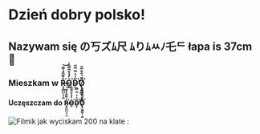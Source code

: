 # Dzień dobry polsko! 
## Nazywam się の丂ズﾑ尺 ﾑりﾑﾶﾉ乇ᄃ  łapa is 37cm :muscle:
### Mieszkam w R̶̨̯̪̪̩̘̱̔̌̄̑̉̌͊͘͝O̵͈̍̓̉̊̑̅͌̾͘D̴͍͎̆͗̓̿̿̄͘̕̕Ō̸̢̧̬̳̮͎͙̮̆́̎͋̑̌͘
#### Uczęszczam do R̶̨̯̪̪̩̘̱̔̌̄̑̉̌͊͘͝O̵͈̍̓̉̊̑̅͌̾͘D̴͍͎̆͗̓̿̿̄͘̕̕Ō̸̢̧̬̳̮͎͙̮̆́̎͋̑̌͘
![Filmik jak wyciskam 200 na klate : ]((https://www.youtube.com/watch?v=dQw4w9WgXcQ)https://www.youtube.com/watch?v=dQw4w9WgXcQ)
